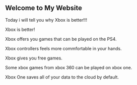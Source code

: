 ## Welcome to My Website


Today i will tell you why Xbox is better!!!


Xbox is better!


Xbox offers you games that can be played on the PS4.


Xbox controllers feels more commfortable in your hands.


Xbox gives you free games.


Some xbox games from xbox 360 can be played on xbox one.


Xbox One saves all of your data to the cloud by default.
